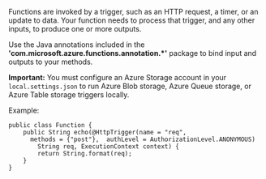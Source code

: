 Functions are invoked by a trigger, such as an HTTP request, a timer, or an update to data. Your function needs to process that trigger, and any other inputs, to produce one or more outputs.

Use the Java annotations included in the **'com.microsoft.azure.functions.annotation.*'** package to bind input and outputs to your methods.

**Important:**
You must configure an Azure Storage account in your `local.settings.json` to run Azure Blob storage, Azure Queue storage, or Azure Table storage triggers locally.

Example:

```
public class Function {
    public String echo(@HttpTrigger(name = "req", 
      methods = {"post"},  authLevel = AuthorizationLevel.ANONYMOUS) 
        String req, ExecutionContext context) {
        return String.format(req);
    }
}
```

